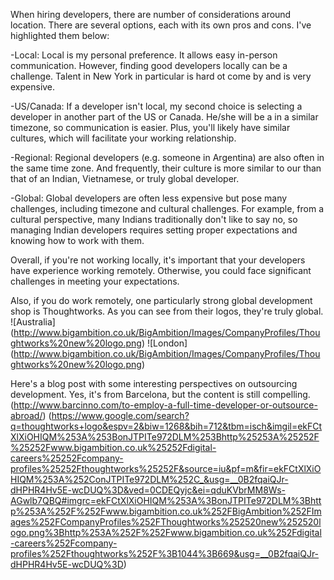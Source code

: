 When hiring developers, there are number of considerations around location. There are several options, each with its own pros and cons. I've highlighted them below: 

-Local: Local is my personal preference. It allows easy in-person communication. However, finding good developers locally can be a challenge. Talent in New York in particular is hard ot come by and is very expensive. 

-US/Canada: If a developer isn't local, my second choice is selecting a developer in another part of the US or Canada. He/she will be a in a similar timezone, so communication is easier. Plus, you'll likely have similar cultures, which will facilitate your working relationship. 

-Regional: Regional developers (e.g. someone in Argentina) are also often in the same time zone. And frequently, their culture is more similar to our than that of an Indian, Vietnamese, or truly global developer.

-Global: Global developers are often less expensive but pose many challenges, including timezone and cultural challenges. For example, from a cultural perspective, many Indians traditionally don't like to say no, so managing Indian developers requires setting proper expectations and knowing how to work with them. 

Overall, if you're not working locally, it's important that your developers have experience working remotely. Otherwise, you could face significant challenges in meeting your expectations. 

Also, if you do work remotely, one particularly strong global development shop is Thoughtworks. 
As you can see from their logos, they're truly global.
![Australia] (http://www.bigambition.co.uk/BigAmbition/Images/CompanyProfiles/Thoughtworks%20new%20logo.png)
![London] (http://www.bigambition.co.uk/BigAmbition/Images/CompanyProfiles/Thoughtworks%20new%20logo.png)

Here's a blog post with some interesting perspectives on outsourcing development. Yes, it's from Barcelona, but the content is still compelling. (http://www.barcinno.com/to-employ-a-full-time-developer-or-outsource-abroad/) 
(https://www.google.com/search?q=thoughtworks+logo&espv=2&biw=1268&bih=712&tbm=isch&imgil=ekFCtXlXiOHIQM%253A%253BonJTPITe972DLM%253Bhttp%25253A%25252F%25252Fwww.bigambition.co.uk%25252Fdigital-careers%25252Fcompany-profiles%25252Fthoughtworks%25252F&source=iu&pf=m&fir=ekFCtXlXiOHIQM%253A%252ConJTPITe972DLM%252C_&usg=__0B2fqaiQJr-dHPHR4Hv5E-wcDUQ%3D&ved=0CDEQyjc&ei=qduKVbrMM8Ws-AGwlb7QBQ#imgrc=ekFCtXlXiOHIQM%253A%3BonJTPITe972DLM%3Bhttp%253A%252F%252Fwww.bigambition.co.uk%252FBigAmbition%252FImages%252FCompanyProfiles%252FThoughtworks%252520new%252520logo.png%3Bhttp%253A%252F%252Fwww.bigambition.co.uk%252Fdigital-careers%252Fcompany-profiles%252Fthoughtworks%252F%3B1044%3B669&usg=__0B2fqaiQJr-dHPHR4Hv5E-wcDUQ%3D)

